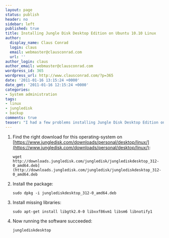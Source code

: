 ```yaml
---
layout: page
status: publish
header: no
sidebar: left
published: true
title: Installing Jungle Disk Desktop Edition on Ubuntu 10.10 Linux
author:
  display_name: Claus Conrad
  login: claus
  email: webmaster@clausconrad.com
  url: ''
author_login: claus
author_email: webmaster@clausconrad.com
wordpress_id: 365
wordpress_url: http://www.clausconrad.com/?p=365
date: '2011-01-16 13:15:24 +0000'
date_gmt: '2011-01-16 12:15:24 +0000'
categories:
- System administration
tags:
- linux
- jungledisk
- backup
comments: true
teaser: "I had a few problems installing Jungle Disk Desktop Edition on Ubuntu Linux 10.10, probably all related to the fact that my device ran a stripped-down installation of the operating system without X libraries. Here's what I had to do to get it running:"
---
```

1.  Find the right download for this operating-system on [https://www.jungledisk.com/downloads/personal/desktop/linux/](https://www.jungledisk.com/downloads/personal/desktop/linux/):
    ```shell
    wget http://downloads.jungledisk.com/jungledisk/junglediskdesktop_312-0_amd64.deb](http://downloads.jungledisk.com/jungledisk/junglediskdesktop_312-0_amd64.deb
    ```

2.  Install the package:
    ```shell
    sudo dpkg -i junglediskdesktop_312-0_amd64.deb
    ```

3.  Install missing libraries:  
    ```shell
    sudo apt-get install libgtk2.0-0 libxxf86vm1 libsm6 libnotify1
    ```
    
4.  Now running the software succeeded:
    ```shell
    junglediskdesktop
    ```
